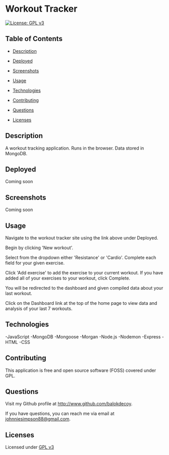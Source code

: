 # Workout Tracker

  [![License: GPL v3](https://img.shields.io/badge/License-GPLv3-blue.svg)](https://www.gnu.org/licenses/gpl-3.0)

  ## Table of Contents

  - [Description](#description)

  - [Deployed](#deployed)

  - [Screenshots](#screenshots)

  - [Usage](#usage)

  - [Technologies](#technologies)

  - [Contributing](#contributing)

  - [Questions](#questions)

  - [Licenses](#licenses)

  ## Description

  A workout tracking application. Runs in the browser. Data stored in MongoDB.

  ## Deployed

  Coming soon

  ## Screenshots

  Coming soon

  ## Usage

  Navigate to the workout tracker site using the link above under Deployed. 

  Begin by clicking 'New workout'. 

  Select from the dropdown either 'Resistance' or 'Cardio'. Complete each field for your given exercise. 

  Click 'Add exercise' to add the exercise to your current workout. If you have added all of your exercises to your workout, click Complete. 

  You will be redirected to the dashboard and given compiled data about your last workout. 

  Click on the Dashboard link at the top of the home page to view data and analysis of your last 7 workouts.

  ## Technologies

  -JavaScript
  -MongoDB
  -Mongoose
  -Morgan
  -Node.js
  -Nodemon
  -Express
  -HTML
  -CSS
  
  ## Contributing

  This application is free and open source software (FOSS) covered under GPL. 
  
  ## Questions

  Visit my Github profile at http://www.github.com/balokdecoy.

  If you have questions, you can reach me via email at johnniesimpson88@gmail.com.

  ## Licenses
 Licensed under [GPL v3](https://www.gnu.org/licenses/gpl-3.0)

